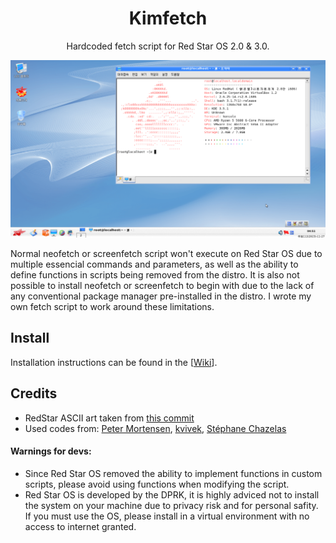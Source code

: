 
<h1 align="center">Kimfetch</h1>
<p align="center">Hardcoded fetch script for Red Star OS 2.0 &amp; 3.0.</p>
<p align="center">
    <img width="1080" src="https://github.com/JiayuanWen/kimfetch/blob/main/screenshots/screenshot1.png" alt="kimfetch screenshot 1">
</p>

Normal neofetch or screenfetch script won't execute on Red Star OS due to multiple essencial commands and parameters, as well as the ability to define functions in scripts being removed from the distro. It is also not possible to install neofetch or screenfetch to begin with due to the lack of any conventional package manager pre-installed in the distro. I wrote my own fetch script to work around these limitations. 

## Install
Installation instructions can be found in the [[Wiki](https://github.com/JiayuanWen/kimfetch/wiki)].

## Credits
* RedStar ASCII art taken from [this commit](https://github.com/dylanaraps/neofetch/commit/85eef19406a33b89841fc45a291c498ef100ad5c#diff-217319183016bd1258bd3cc9128aab333074f09e6d009094c032f7e6daee5dd4)
* Used codes from: [Peter Mortensen](https://github.com/PeterMortensen), [kvivek](https://stackoverflow.com/users/1982677/kvivek), [Stéphane Chazelas](https://unix.stackexchange.com/users/22565/st%c3%a9phane-chazelas)

#### Warnings for devs:
* Since Red Star OS removed the ability to implement functions in custom scripts, please avoid using functions when modifying the script.
* Red Star OS is developed by the DPRK, it is highly adviced not to install the system on your machine due to privacy risk and for personal safity. If you must use the OS, please install in a virtual environment with no access to internet granted. 
